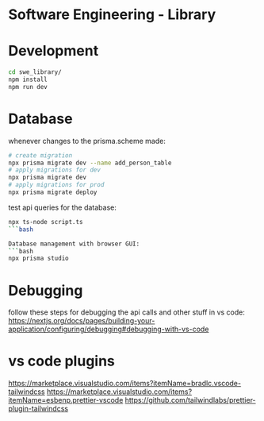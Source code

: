 # Software Engineering - Library

# Development
```bash
cd swe_library/
npm install
npm run dev
```

# Database
whenever changes to the prisma.scheme made:
```bash
# create migration
npx prisma migrate dev --name add_person_table
# apply migrations for dev
npx prisma migrate dev
# apply migrations for prod
npx prisma migrate deploy
```

test api queries for the database:
```bash
npx ts-node script.ts
```bash

Database management with browser GUI:
```bash
npx prisma studio
```

# Debugging
follow these steps for debugging the api calls and other stuff in vs code:
https://nextjs.org/docs/pages/building-your-application/configuring/debugging#debugging-with-vs-code

# vs code plugins
https://marketplace.visualstudio.com/items?itemName=bradlc.vscode-tailwindcss
https://marketplace.visualstudio.com/items?itemName=esbenp.prettier-vscode
https://github.com/tailwindlabs/prettier-plugin-tailwindcss